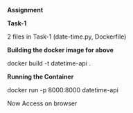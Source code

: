 ****Assignment****


**Task-1**

2 files in Task-1 (date-time.py, Dockerfile)

**Building the docker image for above**

docker build -t datetime-api .

**Running the Container** 

docker run -p 8000:8000 datetime-api

Now Access on browser


